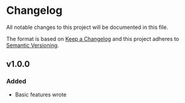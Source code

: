 # Changelog

All notable changes to this project will be documented in this file.

The format is based on [Keep a Changelog][keepachangelog] and this project adheres to [Semantic Versioning][semver].

## v1.0.0

### Added

- Basic features wrote

[keepachangelog]:https://keepachangelog.com/en/1.0.0/
[semver]:https://semver.org/spec/v2.0.0.html
